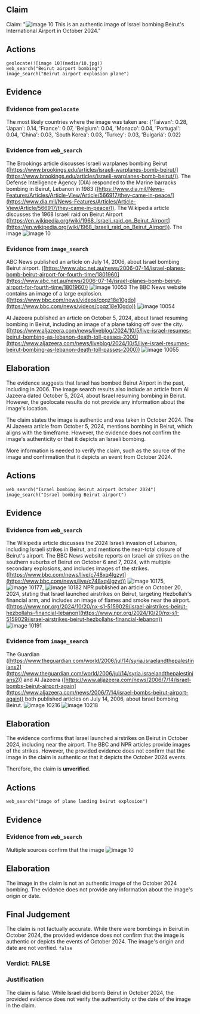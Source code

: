 ## Claim
Claim: "![image 10](media/10.jpg) This is an authentic image of Israel bombing Beirut's International Airport in October 2024."

## Actions
```
geolocate(![image 10](media/10.jpg))
web_search("Beirut airport bombing")
image_search("Beirut airport explosion plane")
```

## Evidence
### Evidence from `geolocate`
The most likely countries where the image was taken are: {'Taiwan': 0.28, 'Japan': 0.14, 'France': 0.07, 'Belgium': 0.04, 'Monaco': 0.04, 'Portugal': 0.04, 'China': 0.03, 'South Korea': 0.03, 'Turkey': 0.03, 'Bulgaria': 0.02}

### Evidence from `web_search`
The Brookings article discusses Israeli warplanes bombing Beirut ([https://www.brookings.edu/articles/israeli-warplanes-bomb-beirut/](https://www.brookings.edu/articles/israeli-warplanes-bomb-beirut/)). The Defense Intelligence Agency (DIA) responded to the Marine barracks bombing in Beirut, Lebanon in 1983 ([https://www.dia.mil/News-Features/Articles/Article-View/Article/566917/they-came-in-peace/](https://www.dia.mil/News-Features/Articles/Article-View/Article/566917/they-came-in-peace/)). The Wikipedia article discusses the 1968 Israeli raid on Beirut Airport ([https://en.wikipedia.org/wiki/1968_Israeli_raid_on_Beirut_Airport](https://en.wikipedia.org/wiki/1968_Israeli_raid_on_Beirut_Airport)). The image ![image 10](media/10.jpg)

### Evidence from `image_search`
ABC News published an article on July 14, 2006, about Israel bombing Beirut airport. ([https://www.abc.net.au/news/2006-07-14/israel-planes-bomb-beirut-airport-for-fourth-time/1801960](https://www.abc.net.au/news/2006-07-14/israel-planes-bomb-beirut-airport-for-fourth-time/1801960)) ![image 10053](media/2025-08-30_06-57-1756537032-375642.jpg) The BBC News website contains an image of a large explosion. ([https://www.bbc.com/news/videos/cpqz18e10gdo](https://www.bbc.com/news/videos/cpqz18e10gdo)) ![image 10054](media/2025-08-30_06-57-1756537032-722379.jpg)

Al Jazeera published an article on October 5, 2024, about Israel resuming bombing in Beirut, including an image of a plane taking off over the city. ([https://www.aljazeera.com/news/liveblog/2024/10/5/live-israel-resumes-beirut-bombing-as-lebanon-death-toll-passes-2000](https://www.aljazeera.com/news/liveblog/2024/10/5/live-israel-resumes-beirut-bombing-as-lebanon-death-toll-passes-2000)) ![image 10055](media/2025-08-30_06-57-1756537032-871108.jpg)


## Elaboration
The evidence suggests that Israel has bombed Beirut Airport in the past, including in 2006. The image search results also include an article from Al Jazeera dated October 5, 2024, about Israel resuming bombing in Beirut. However, the geolocate results do not provide any information about the image's location.

The claim states the image is authentic and was taken in October 2024. The Al Jazeera article from October 5, 2024, mentions bombing in Beirut, which aligns with the timeframe. However, the evidence does not confirm the image's authenticity or that it depicts an Israeli bombing.

More information is needed to verify the claim, such as the source of the image and confirmation that it depicts an event from October 2024.


## Actions
```
web_search("Israel bombing Beirut airport October 2024")
image_search("Israel bombing Beirut airport")
```

## Evidence
### Evidence from `web_search`
The Wikipedia article discusses the 2024 Israeli invasion of Lebanon, including Israeli strikes in Beirut, and mentions the near-total closure of Beirut's airport. The BBC News website reports on Israeli air strikes on the southern suburbs of Beirut on October 6 and 7, 2024, with multiple secondary explosions, and includes images of the strikes. ([https://www.bbc.com/news/live/c748xq4lgzyt](https://www.bbc.com/news/live/c748xq4lgzyt)) ![image 10175](media/2025-08-30_07-03-1756537397-433679.jpg), ![image 10177](media/2025-08-30_07-03-1756537397-831093.jpg), ![image 10182](media/2025-08-30_07-03-1756537399-258383.jpg) NPR published an article on October 20, 2024, stating that Israel launched airstrikes on Beirut, targeting Hezbollah's financial arm, and includes an image of flames and smoke near the airport. ([https://www.npr.org/2024/10/20/nx-s1-5159029/israel-airstrikes-beirut-hezbollahs-financial-lebanon](https://www.npr.org/2024/10/20/nx-s1-5159029/israel-airstrikes-beirut-hezbollahs-financial-lebanon)) ![image 10191](media/2025-08-30_07-03-1756537407-151960.jpg)


### Evidence from `image_search`
The Guardian ([https://www.theguardian.com/world/2006/jul/14/syria.israelandthepalestinians2](https://www.theguardian.com/world/2006/jul/14/syria.israelandthepalestinians2)) and Al Jazeera ([https://www.aljazeera.com/news/2006/7/14/israel-bombs-beirut-airport-again](https://www.aljazeera.com/news/2006/7/14/israel-bombs-beirut-airport-again)) both published articles on July 14, 2006, about Israel bombing Beirut. ![image 10216](media/2025-08-30_07-03-1756537420-770245.jpg) ![image 10218](media/2025-08-30_07-03-1756537420-875486.jpg)


## Elaboration
The evidence confirms that Israel launched airstrikes on Beirut in October 2024, including near the airport. The BBC and NPR articles provide images of the strikes. However, the provided evidence does not confirm that the image in the claim is authentic or that it depicts the October 2024 events.

Therefore, the claim is **unverified**.


## Actions
```
web_search("image of plane landing beirut explosion")
```

## Evidence
### Evidence from `web_search`
Multiple sources confirm that the image ![image 10](media/10.jpg)

## Elaboration
The image in the claim is not an authentic image of the October 2024 bombing. The evidence does not provide any information about the image's origin or date.


## Final Judgement
The claim is not factually accurate. While there were bombings in Beirut in October 2024, the provided evidence does not confirm that the image is authentic or depicts the events of October 2024. The image's origin and date are not verified. `false`

### Verdict: FALSE

### Justification
The claim is false. While Israel did bomb Beirut in October 2024, the provided evidence does not verify the authenticity or the date of the image in the claim.
